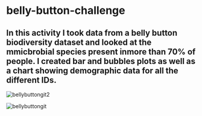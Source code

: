 # belly-button-challenge

## In this activity I took data from a belly button biodiversity dataset and looked at the mmicbrobial species present inmore than 70% of people. I created bar and bubbles plots as well as a chart showing demographic data for all the different IDs.

![bellybuttongit2](https://github.com/campbellthomas1/belly-button-challenge/assets/145702710/9b22aa2d-f710-4961-baa0-3b9f940be720)

![bellybuttongit](https://github.com/campbellthomas1/belly-button-challenge/assets/145702710/ebca837e-f5c2-4bd0-be32-0007287aa7ec)
